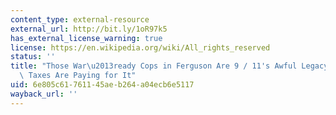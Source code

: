 ```yaml
---
content_type: external-resource
external_url: http://bit.ly/1oR97k5
has_external_license_warning: true
license: https://en.wikipedia.org/wiki/All_rights_reserved
status: ''
title: "Those War\u2013ready Cops in Ferguson Are 9 / 11's Awful Legacy\u2014and Your\
  \ Taxes Are Paying for It"
uid: 6e805c61-7611-45ae-b264-a04ecb6e5117
wayback_url: ''
---
```

